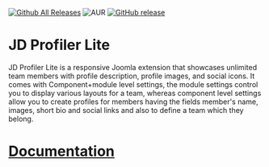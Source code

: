 [![Github All Releases](https://img.shields.io/github/downloads/joomdev/JD-Profiler/total.svg)](https://github.com/joomdev/JD-Profiler/releases)
![AUR](https://img.shields.io/aur/license/yaourt.svg)
[![GitHub release](https://img.shields.io/github/release/joomdev/JD-Simple-Contact-Form.svg)](https://github.com/joomdev/JD-Profiler/releases)

# JD Profiler Lite

JD Profiler Lite is a responsive Joomla extension that showcases unlimited team members with profile description, profile images, and social icons. It comes with Component+module level settings, the module settings control you to display various layouts for a team, whereas component level settings allow you to create profiles for members having the fields member's name, images, short bio and social links and also to define a team which they belong.

# [Documentation](https://github.com/joomdev/JD-Profiler/wiki/Documentation)
